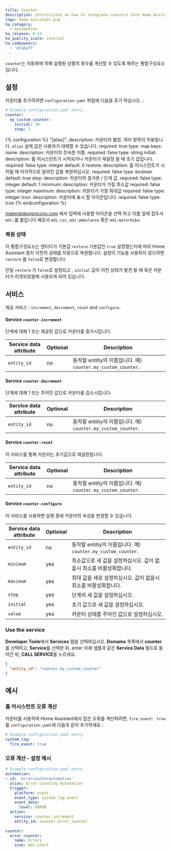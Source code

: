 ```yaml
---
title: Counter
description: Instructions on how to integrate counters into Home Assistant.
logo: home-assistant.png
ha_category:
  - Automation
ha_release: 0.53
ha_quality_scale: internal
ha_codeowners:
  - '@fabaff'
---
```


`counter`는 자동화에 의해 실행된 상황의 횟수를 계산할 수 있도록 해주는 통합구성요소입니다.

## 설정

카운터를 추가하려면 `configuration.yaml` 파일에 다음을 추가 하십시오. :

```yaml
# Example configuration.yaml entry
counter:
  my_custom_counter:
    initial: 30
    step: 1
```

{% configuration %}
"[alias]":
  description: 카운터의 별칭. 여러 항목이 허용됩니다. `alias` 실제 값은 사용자가 대체할 수 있습니다.
  required: true
  type: map
  keys:
    name:
      description: 카운터의 친숙한 이름.
      required: false
      type: string
    initial:
      description: 홈 어시스턴트가 시작되거나 카운터가 재설정 될 때 초기 값입니다.
      required: false
      type: integer
      default: 0
    restore:
      description: 홈 어시스턴트가 시작될 때 마지막으로 알려진 값을 복원하십시오.
      required: false
      type: boolean
      default: true
    step:
      description: 카운터의 증가분 / 단계 값.
      required: false
      type: integer
      default: 1
    minimum:
      description: 카운터가 가질 최소값
      required: false
      type: integer
    maximum:
      description: 카운터가 가질 최대값
      required: false
      type: integer
    icon:
      description: 카운터에 표시 할 아이콘입니다.
      required: false
      type: icon
{% endconfiguration %}

[materialdesignicons.com](https://materialdesignicons.com/) 에서 입력에 사용할 아이콘을 선택 하고 이름 앞에 접두사 `mdi:`를 붙입니다  예로서 `mdi:car`, `mdi:ambulance` 혹은 `mdi:motorbike`.

### 복원 상태

이 통합구성요소는 엔티티가 기본값 `restore` 기본값인 `true` 설정했는지에 따라 Home Assistant 중지 이전의 상태를 자동으로 복원합니다.  설정이 기능을 사용하지 않으려면 `restore` 를 `false`로 변경합니다.

만일 `restore` 가 `false`로 설정되고 , `initial` 값이 이전 상태가 발견 될 때 혹은 카운터가 리셋되었을때 사용되게 되어 있습니다.

## 서비스

제공 서비스 : `increment`, `decrement`, `reset` and `configure`.

#### Service `counter.increment`

단계에 대해 1 또는 제공된 값으로 카운터를 증가시킵니다.

| Service data attribute | Optional | Description |
| ---------------------- | -------- | ----------- |
| `entity_id`            |      no  | 동작할 entitiy의 이름입니다. 예) `counter.my_custom_counter`. |

#### Service `counter.decrement`

단계에 대해 1 또는 주어진 값으로 카운터를 감소시킵니다.

| Service data attribute | Optional | Description |
| ---------------------- | -------- | ----------- |
| `entity_id`            |      no  | 동작할 entitiy의 이름입니다. 예) `counter.my_custom_counter`. |

#### Service `counter.reset`

이 서비스를 통해 카운터는 초기값으로 재설정됩니다.

| Service data attribute | Optional | Description |
| ---------------------- | -------- | ----------- |
| `entity_id`            |      no  | 동작할 entitiy의 이름입니다. 예) `counter.my_custom_counter`. |

#### Service `counter.configure`

이 서비스를 사용하면 실행 중에 카운터의 속성을 변경할 수 있습니다.

| Service data attribute | Optional | Description |
| ---------------------- | -------- | ----------- |
| `entity_id`            |      no  | 동작할 entitiy의 이름입니다. 예) `counter.my_custom_counter`. |
| `minimum`              |     yes  | 최소값으로 새 값을 설정하십시오. 값이 없을시 최소를 비활성화합니다. |
| `maximum`              |     yes  | 최대 값을 새로 설정하십시오. 값이 없을시 최소를 비활성화합니다. |
| `step`                 |     yes  | 단계의 새 값을 설정하십시오. |
| `initial`              |     yes  | 초기 값으로 새 값을 설정하십시오. |
| `value`                |     yes  | 카운터 상태를 주어진 값으로 설정하십시오. |



### Use the service

**Developer Tools**에서 **Services** 탭을 선택하십시오. **Domains** 목록에서 **counter**를 선택하고, **Service**를 선택한 뒤, enter 아래 샘플과 같은 **Service Data** 필드로 들어간 뒤, **CALL SERVICE**를 누르세요.

```json
{
  "entity_id": "counter.my_custom_counter"
}
```

## 예시

### 홈 어시스턴트 오류 계산

카운터를 사용하여 Home Assistant에서 잡은 오류를 계산하려면, `fire_event: true`를 `configuration.yaml`에 다음과 같이 추가하세요 :

```yaml
# Example configuration.yaml entry
system_log:
  fire_event: true
```

### 오류 계산 - 설정 예시
```yaml
# Example configuration.yaml entry
automation:
- id: 'errorcounterautomation'
  alias: Error Counting Automation
  trigger:
    platform: event
    event_type: system_log_event
    event_data:
      level: ERROR
  action:
    service: counter.increment
    entity_id: counter.error_counter
    
counter:
  error_counter:
    name: Errors
    icon: mdi:alert  
```
